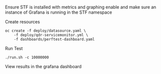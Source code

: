 Ensure STF is installed with metrics and graphing enable and make sure an instance of Grafana is running in the STF namespace

Create resources
```
oc create -f deploy/datasource.yaml \
    -f deploy/qdr-servicemonitor.yml \
    -f dashboards/perftest-dashboard.yaml
```

Run Test
```
./run.sh -c 10000000
```

View results in the grafana dashboard
